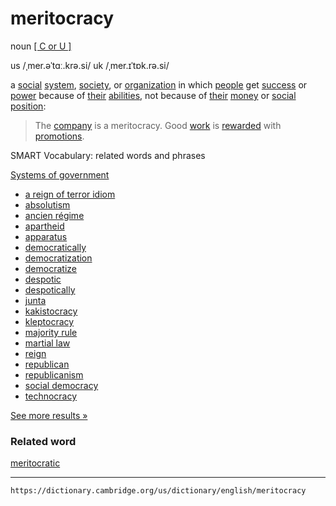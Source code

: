 # meritocracy

noun [\[ C or U \]](https://dictionary.cambridge.org/us/help/codes.html)

us /ˌmer.əˈtɑː.krə.si/ 
uk /ˌmer.ɪˈtɒk.rə.si/

a [social](https://dictionary.cambridge.org/us/dictionary/english/social "social") [system](https://dictionary.cambridge.org/us/dictionary/english/system "system"), [society](https://dictionary.cambridge.org/us/dictionary/english/society "society"), or [organization](https://dictionary.cambridge.org/us/dictionary/english/organization "organization") in which [people](https://dictionary.cambridge.org/us/dictionary/english/people "people") get [success](https://dictionary.cambridge.org/us/dictionary/english/success "success") or [power](https://dictionary.cambridge.org/us/dictionary/english/power "power") because of [their](https://dictionary.cambridge.org/us/dictionary/english/their "their") [abilities](https://dictionary.cambridge.org/us/dictionary/english/ability "abilities"), not because of [their](https://dictionary.cambridge.org/us/dictionary/english/their "their") [money](https://dictionary.cambridge.org/us/dictionary/english/money "money") or [social](https://dictionary.cambridge.org/us/dictionary/english/social "social") [position](https://dictionary.cambridge.org/us/dictionary/english/position "position"):

>The [company](https://dictionary.cambridge.org/us/dictionary/english/company "company") is a meritocracy. Good [work](https://dictionary.cambridge.org/us/dictionary/english/work "work") is [rewarded](https://dictionary.cambridge.org/us/dictionary/english/reward "rewarded") with [promotions](https://dictionary.cambridge.org/us/dictionary/english/promotion "promotions").

SMART Vocabulary: related words and phrases

[Systems of government](https://dictionary.cambridge.org/us/topics/politics/systems-of-government/ "Words and phrases related to meritocracy in the topic Systems of government")

-   [a reign of terror idiom]( https://dictionary.cambridge.org/us/dictionary/english/a-reign-of-terror?topic=systems-of-government  "a reign of terror idiom")
-   [absolutism]( https://dictionary.cambridge.org/us/dictionary/english/absolutism?topic=systems-of-government  "absolutism")
-   [ancien régime]( https://dictionary.cambridge.org/us/dictionary/english/ancien-regime?topic=systems-of-government  "ancien régime")
-   [apartheid]( https://dictionary.cambridge.org/us/dictionary/english/apartheid?topic=systems-of-government  "apartheid")
-   [apparatus]( https://dictionary.cambridge.org/us/dictionary/english/apparatus?topic=systems-of-government  "apparatus")
-   [democratically]( https://dictionary.cambridge.org/us/dictionary/english/democratically?topic=systems-of-government  "democratically")
-   [democratization]( https://dictionary.cambridge.org/us/dictionary/english/democratization?topic=systems-of-government  "democratization")
-   [democratize]( https://dictionary.cambridge.org/us/dictionary/english/democratize?topic=systems-of-government  "democratize")
-   [despotic]( https://dictionary.cambridge.org/us/dictionary/english/despotic?topic=systems-of-government  "despotic")
-   [despotically]( https://dictionary.cambridge.org/us/dictionary/english/despotically?topic=systems-of-government  "despotically")
-   [junta]( https://dictionary.cambridge.org/us/dictionary/english/junta?topic=systems-of-government  "junta")
-   [kakistocracy]( https://dictionary.cambridge.org/us/dictionary/english/kakistocracy?topic=systems-of-government  "kakistocracy")
-   [kleptocracy]( https://dictionary.cambridge.org/us/dictionary/english/kleptocracy?topic=systems-of-government  "kleptocracy")
-   [majority rule]( https://dictionary.cambridge.org/us/dictionary/english/majority-rule?topic=systems-of-government  "majority rule")
-   [martial law]( https://dictionary.cambridge.org/us/dictionary/english/martial-law?topic=systems-of-government  "martial law")
-   [reign]( https://dictionary.cambridge.org/us/dictionary/english/reign?topic=systems-of-government  "reign")
-   [republican]( https://dictionary.cambridge.org/us/dictionary/english/republican?topic=systems-of-government  "republican")
-   [republicanism]( https://dictionary.cambridge.org/us/dictionary/english/republicanism?topic=systems-of-government  "republicanism")
-   [social democracy]( https://dictionary.cambridge.org/us/dictionary/english/social-democracy?topic=systems-of-government  "social democracy")
-   [technocracy]( https://dictionary.cambridge.org/us/dictionary/english/technocracy?topic=systems-of-government  "technocracy")

[See more results »](https://dictionary.cambridge.org/us/topics/politics/systems-of-government/ "Words and phrases related to meritocracy in the topic Systems of government")

### **Related word**

[meritocratic](https://dictionary.cambridge.org/us/dictionary/english/meritocratic "meaning of meritocratic")

---
`https://dictionary.cambridge.org/us/dictionary/english/meritocracy`